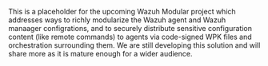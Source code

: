 This is a placeholder for the upcoming Wazuh Modular project which addresses ways to richly modularize the Wazuh agent and Wazuh manaager configrations, 
and to securely distribute sensitive configuration content (like remote commands) to agents via code-signed WPK files and orchestration surrounding them.
We are still developing this solution and will share more as it is mature enough for a wider audience.
